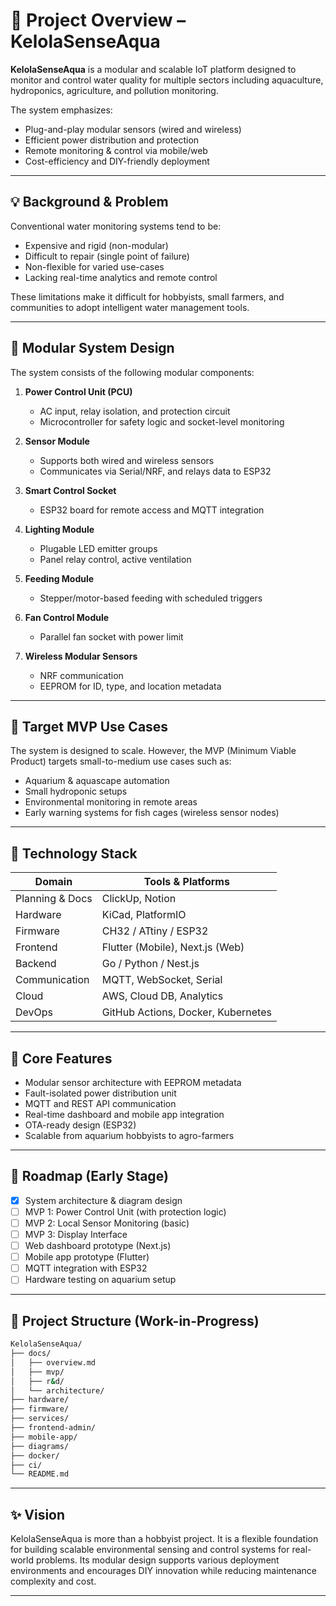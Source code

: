 # 🌊 Project Overview – KelolaSenseAqua

**KelolaSenseAqua** is a modular and scalable IoT platform designed to monitor and control water quality for multiple sectors including aquaculture, hydroponics, agriculture, and pollution monitoring.

The system emphasizes:

- Plug-and-play modular sensors (wired and wireless)
- Efficient power distribution and protection
- Remote monitoring & control via mobile/web
- Cost-efficiency and DIY-friendly deployment

---

## 💡 Background & Problem

Conventional water monitoring systems tend to be:

- Expensive and rigid (non-modular)
- Difficult to repair (single point of failure)
- Non-flexible for varied use-cases
- Lacking real-time analytics and remote control

These limitations make it difficult for hobbyists, small farmers, and communities to adopt intelligent water management tools.

---

## 🧩 Modular System Design

The system consists of the following modular components:

1. **Power Control Unit (PCU)**

   - AC input, relay isolation, and protection circuit
   - Microcontroller for safety logic and socket-level monitoring

2. **Sensor Module**

   - Supports both wired and wireless sensors
   - Communicates via Serial/NRF, and relays data to ESP32

3. **Smart Control Socket**

   - ESP32 board for remote access and MQTT integration

4. **Lighting Module**

   - Plugable LED emitter groups
   - Panel relay control, active ventilation

5. **Feeding Module**

   - Stepper/motor-based feeding with scheduled triggers

6. **Fan Control Module**

   - Parallel fan socket with power limit

7. **Wireless Modular Sensors**
   - NRF communication
   - EEPROM for ID, type, and location metadata

---

## 🎯 Target MVP Use Cases

The system is designed to scale. However, the MVP (Minimum Viable Product) targets small-to-medium use cases such as:

- Aquarium & aquascape automation
- Small hydroponic setups
- Environmental monitoring in remote areas
- Early warning systems for fish cages (wireless sensor nodes)

---

## 🔧 Technology Stack

| Domain          | Tools & Platforms                  |
| --------------- | ---------------------------------- |
| Planning & Docs | ClickUp, Notion                    |
| Hardware        | KiCad, PlatformIO                  |
| Firmware        | CH32 / ATtiny / ESP32              |
| Frontend        | Flutter (Mobile), Next.js (Web)    |
| Backend         | Go / Python / Nest.js              |
| Communication   | MQTT, WebSocket, Serial            |
| Cloud           | AWS, Cloud DB, Analytics           |
| DevOps          | GitHub Actions, Docker, Kubernetes |

---

## 🚀 Core Features

- Modular sensor architecture with EEPROM metadata
- Fault-isolated power distribution unit
- MQTT and REST API communication
- Real-time dashboard and mobile app integration
- OTA-ready design (ESP32)
- Scalable from aquarium hobbyists to agro-farmers

---

## 📌 Roadmap (Early Stage)

- [x] System architecture & diagram design
- [ ] MVP 1: Power Control Unit (with protection logic)
- [ ] MVP 2: Local Sensor Monitoring (basic)
- [ ] MVP 3: Display Interface
- [ ] Web dashboard prototype (Next.js)
- [ ] Mobile app prototype (Flutter)
- [ ] MQTT integration with ESP32
- [ ] Hardware testing on aquarium setup

---

## 📂 Project Structure (Work-in-Progress)

```bash
KelolaSenseAqua/
├── docs/
│   ├── overview.md
│   ├── mvp/
│   ├── r&d/
│   └── architecture/
├── hardware/
├── firmware/
├── services/
├── frontend-admin/
├── mobile-app/
├── diagrams/
├── docker/
├── ci/
└── README.md
```

---

## ✨ Vision

KelolaSenseAqua is more than a hobbyist project. It is a flexible foundation for building scalable environmental sensing and control systems for real-world problems. Its modular design supports various deployment environments and encourages DIY innovation while reducing maintenance complexity and cost.

---
